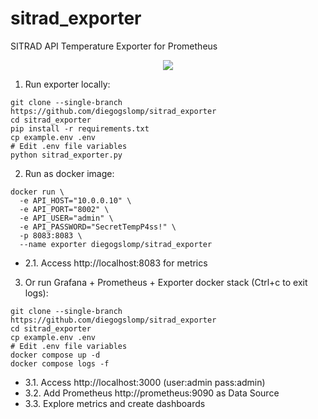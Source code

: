 # sitrad_exporter

SITRAD API Temperature Exporter for Prometheus

<p align="center">
  <img src="https://raw.githubusercontent.com/diegogslomp/sitrad_exporter/master/img.png" style="max-height: 440px;"/>
</p>

1. Run exporter locally:
```
git clone --single-branch https://github.com/diegogslomp/sitrad_exporter
cd sitrad_exporter
pip install -r requirements.txt
cp example.env .env
# Edit .env file variables
python sitrad_exporter.py
```

2. Run as docker image:
```
docker run \
  -e API_HOST="10.0.0.10" \
  -e API_PORT="8002" \
  -e API_USER="admin" \
  -e API_PASSWORD="SecretTempP4ss!" \
  -p 8083:8083 \
  --name exporter diegogslomp/sitrad_exporter
```

- 2.1. Access http://localhost:8083 for metrics


3. Or run Grafana + Prometheus + Exporter docker stack (Ctrl+c to exit logs):
```
git clone --single-branch https://github.com/diegogslomp/sitrad_exporter
cd sitrad_exporter
cp example.env .env
# Edit .env file variables
docker compose up -d
docker compose logs -f
```

- 3.1. Access http://localhost:3000 (user:admin pass:admin)
- 3.2. Add Prometheus http://prometheus:9090 as Data Source
- 3.3. Explore metrics and create dashboards
